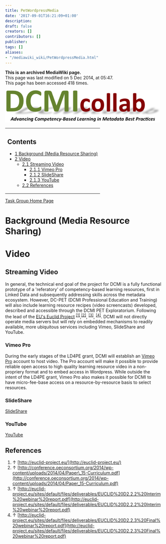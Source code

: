 ```yaml
---
title: PetWordpressMedia
date: '2017-09-01T16:21:09+01:00'
description: 
draft: false
creators: []
contributors: []
publisher: 
tags: []
aliases:
- "/mediawiki_wiki/PetWordpressMedia.html"
---
```


 **This is an archived MediaWiki page.**  
This page was last modified on 5 Dec 2014, at 05:47.  
This page has been accessed 418 times.

[<img alt="LD4PE logo" src="/mediawiki_wiki/images/DcCollab.png" width="500" height="106">](/mediawiki_wiki/images/DcCollab.png)

<table id="toc" class="toc">
  <tr>
    <td>
      <div id="toctitle">
        <h2>Contents</h2>
      </div>
      <ul>
        <li class="toclevel-1 tocsection-1"><a href="#Background_.28Media_Resource_Sharing.29"><span class="tocnumber">1</span> <span class="toctext">Background (Media Resource Sharing)</span></a></li>
        <li class="toclevel-1 tocsection-2">
          <a href="#Video"><span class="tocnumber">2</span> <span class="toctext">Video</span></a>
          <ul>
            <li class="toclevel-2 tocsection-3">
              <a href="#Streaming_Video"><span class="tocnumber">2.1</span> <span class="toctext">Streaming Video</span></a>
              <ul>
                <li class="toclevel-3 tocsection-4"><a href="#Vimeo_Pro"><span class="tocnumber">2.1.1</span> <span class="toctext">Vimeo Pro</span></a></li>
                <li class="toclevel-3 tocsection-5"><a href="#SlideShare"><span class="tocnumber">2.1.2</span> <span class="toctext">SlideShare</span></a></li>
                <li class="toclevel-3 tocsection-6"><a href="#YouTube"><span class="tocnumber">2.1.3</span> <span class="toctext">YouTube</span></a></li>
              </ul>
            </li>
            <li class="toclevel-2 tocsection-7"><a href="#References"><span class="tocnumber">2.2</span> <span class="toctext">References</span></a></li>
          </ul>
        </li>
      </ul>
    </td>
  </tr>
</table>


[Task Group Home Page](/mediawiki_wiki/Pet/ld4pe)

# Background (Media Resource Sharing) 

# Video 

## Streaming Video 

In general, the technical end goal of the project for DCMI is a fully functional prototype of a 'referatory' of competency-based learning resources, first in Linked Data and subsequently addressing skills across the metadata ecosystem. However, DC-PET (DCMI Professional Education and Training) will also include learning resource recipes (video screencasts) developed, described and accessible through the DCMI PET Exploratorium. Following the lead of the [EU's Euclid Project](http://euclid-project.eu/) <sup id="cite_ref-0" class="reference"><a href="#cite_note-0">[1]</a></sup>,<sup id="cite_ref-1" class="reference"><a href="#cite_note-1">[2]</a></sup>, <sup id="cite_ref-2" class="reference"><a href="#cite_note-2">[3]</a></sup>, <sup id="cite_ref-3" class="reference"><a href="#cite_note-3">[4]</a></sup>. DCMI will not directly operate media servers but will rely on embedded mechanisms to readily available, more ubiquitous services including Vimeo, SlideShare and YouTube.

### Vimeo Pro 

During the early stages of the LD4PE grant, DCMI will establish an [Vimeo Pro](http://vimeo.com/pro?utm_source=search&utm_medium=google-pro-brand_vimeo%20professional_general_exact-us&utm_campaign=1601&utm_term=vimeo%20pro&gclid=CjwKEAiAzIWkBRDO5LDEn8G1nAUSJADnHq_5A_c-fm8AFsQdTc2mm7zx0gdxsBVqmk8fDiPSu502thoCeZjw_wcB&dclid=CM_Q6f7frsICFQrnhAodQUkANA&v=d) account to host video. The Pro account will make it possible to provide reliable open access to high quality learning resource video in a non-propriery format and to embed access in Wordpress. While outside the intent of the LD4PE grant, Vimeo Pro also makes it possible for DCMI to have micro-fee-base access on a resource-by-resource basis to select resources.

### SlideShare 

[SlideShare](http://www.slideshare.net/)

### YouTube 

[YouTube](https://www.youtube.com/)

## References 

1. ↑ [http://euclid-project.eu/](http://euclid-project.eu/)
2. ↑ [http://conference.oeconsortium.org/2014/wp-content/uploads/2014/04/Paper\_15-Curriculum.pdf](http://conference.oeconsortium.org/2014/wp-content/uploads/2014/04/Paper_15-Curriculum.pdf)
3. ↑ [http://euclid-project.eu/sites/default/files/deliverables/EUCLID%20D2.2.2%20Interim%20webinar%20report.pdf](http://euclid-project.eu/sites/default/files/deliverables/EUCLID%20D2.2.2%20Interim%20webinar%20report.pdf)
4. ↑ [http://euclid-project.eu/sites/default/files/deliverables/EUCLID%20D2.2.3%20Final%20webinar%20report.pdf](http://euclid-project.eu/sites/default/files/deliverables/EUCLID%20D2.2.3%20Final%20webinar%20report.pdf)

